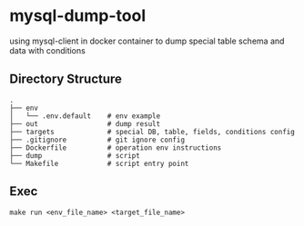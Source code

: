 # mysql-dump-tool

using mysql-client in docker container to dump special table schema and data with conditions

## Directory Structure

```
.
├── env
│   └── .env.default    # env example
├── out                 # dump result
├── targets             # special DB, table, fields, conditions config
├── .gitignore          # git ignore config
├── Dockerfile          # operation env instructions
├── dump                # script
└── Makefile            # script entry point
```

## Exec

```shell
make run <env_file_name> <target_file_name>
```
